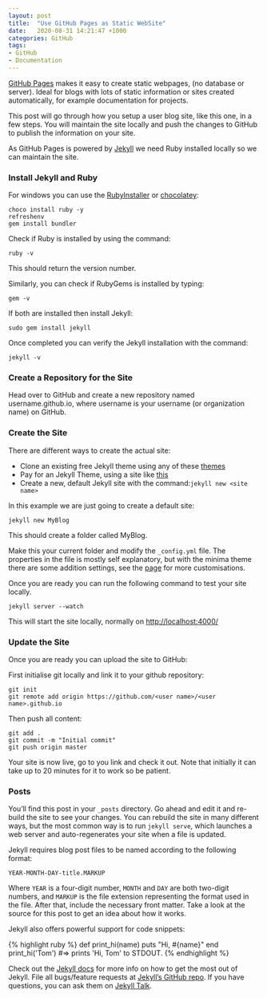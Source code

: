 ```yaml
---
layout: post
title:  "Use GitHub Pages as Static WebSite"
date:   2020-08-31 14:21:47 +1000
categories: GitHub 
tags:
- GitHub
- Documentation
---
```


[GitHub Pages](https://pages.github.com/) makes it easy to create static webpages, (no database or server). Ideal for blogs with lots of static information or sites created automatically, for example documentation for projects.

This post will go through how you setup a user blog site, like this one, in a few steps. You will maintain the site locally and push the changes to GitHub to publish the information on your site.

As GitHub Pages is powered by [Jekyll](https://jekyllrb.com/) we need Ruby installed locally so we can maintain the site.

### Install Jekyll and Ruby

For windows you can use the [RubyInstaller](https://jekyllrb.com/docs/installation/windows/) or [chocolatey](https://chocolatey.org/):

```
choco install ruby -y   
refreshenv  
gem install bundler   
```

Check if Ruby is installed by using the command:

```
ruby -v
```   
This should return the version number. 

Similarly, you can check if RubyGems is installed by typing:

```
gem -v
```

If both are installed then install Jekyll:

```
sudo gem install jekyll
```

Once completed you can verify the Jekyll installation with the command:

```
jekyll -v
```


### Create a Repository for the Site
Head over to GitHub and create a new repository named username.github.io, where username is your username (or organization name) on GitHub.


### Create the Site

There are different ways to create the actual site:

- Clone an existing free Jekyll theme using any of these [themes](https://pages.github.com/themes/)
- Pay for an Jekyll Theme, using a site like [this](https://jekyllthemes.io/github-pages-themes)
- Create a new, default Jekyll site with the command:`jekyll new <site name>`

In this example we are just going to create a default site:

```
jekyll new MyBlog
```
This should create a folder called MyBlog. 

Make this your current folder and modify the `_config.yml` file. The properties in the file is mostly self explanatory, but with the minima theme there are some addition settings, see the [page](https://github.com/jekyll/minima/blob/v2.5.0/README.md) for more customisations.


Once you are ready you can run the following command to test your site locally.

```
jekyll server --watch
```

This will start the site locally, normally on [http://localhost:4000/](http://localhost:4000/)

### Update the Site 

Once you are ready you can upload the site to GitHub:

First initialise git locally and link it to your github repository: 

```
git init
git remote add origin https://github.com/<user name>/<user name>.github.io
```

Then push all content:

```
git add .
git commit -m "Initial commit"
git push origin master
```

Your site is now live, go to you link and check it out. Note that initially it can take up to 20 minutes for it to work so be patient.

### Posts

You’ll find this post in your `_posts` directory. Go ahead and edit it and re-build the site to see your changes. You can rebuild the site in many different ways, but the most common way is to run `jekyll serve`, which launches a web server and auto-regenerates your site when a file is updated.

Jekyll requires blog post files to be named according to the following format:

`YEAR-MONTH-DAY-title.MARKUP`

Where `YEAR` is a four-digit number, `MONTH` and `DAY` are both two-digit numbers, and `MARKUP` is the file extension representing the format used in the file. After that, include the necessary front matter. Take a look at the source for this post to get an idea about how it works.

Jekyll also offers powerful support for code snippets:

{% highlight ruby %}
def print_hi(name)
  puts "Hi, #{name}"
end
print_hi('Tom')
#=> prints 'Hi, Tom' to STDOUT.
{% endhighlight %}

Check out the [Jekyll docs][jekyll-docs] for more info on how to get the most out of Jekyll. File all bugs/feature requests at [Jekyll’s GitHub repo][jekyll-gh]. If you have questions, you can ask them on [Jekyll Talk][jekyll-talk].

[jekyll-docs]: https://jekyllrb.com/docs/home
[jekyll-gh]:   https://github.com/jekyll/jekyll
[jekyll-talk]: https://talk.jekyllrb.com/
